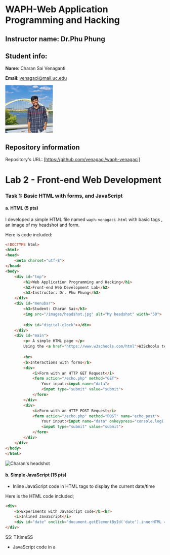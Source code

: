 # WAPH-Web Application Programming and Hacking
## Instructor name: Dr.Phu Phung

## Student info: 
 
**Name**: Charan Sai Venaganti

**Email**: venagaci@mail.uc.edu

![Charan's headshot](/images/headshot.jpg)

## Repository information

Repository's URL: [https://github.com/venagaci/waph-venagaci]

# Lab 2 - Front-end Web Development 

### Task 1: Basic HTML with forms, and JavaScript 

####  a. HTML (5 pts) 

I developed a simple HTML file named `waph-venagaci.html` with basic tags , an image of my headshot and form.

Here is code included: 

```html
<!DOCTYPE html>
<html>
<head>
    <meta charset="utf-8">
</head>
<body>
    <div id="top">
        <h1>Web Application Programming and Hacking</h1>
        <h2>Front-end Web Development Lab</h2>
        <h3>Instructor: Dr. Phu Phung</h3>
    </div>
    <div id="menubar">
        <h3>Student: Charan Sai</h3>
        <img src="/images/headshot.jpg" alt="My headshot" width="50">

        <div id="digital-clock"></div>
    </div>
    <div id="main">
        <p> A simple HTML page </p>
        Using the <a href="https://www.w3schools.com/html">W3Schools template</a>

        <hr>
        <b>Interactions with forms</b>
        <div>
            <i>Form with an HTTP GET Request</i>
            <form action="/echo.php" method="GET">
                Your input:<input name="data">
                <input type="submit" value="submit">
            </form>
        </div>
        <div>
            <i>Form with an HTTP POST Request</i>
            <form action="/echo.php" method="POST" name="echo_post">
                Your input:<input name="data" onkeypress="console.log('you have pressed a key')">
                <input type="submit" value="submit">
            </form>
        </div>        
    </div>
</body>
</html>

```

![Charan's headshot](/images/T1indexhtmlpagess.png)
####  b. Simple JavaScript (15 pts)

- Inline JavaScript code in HTML tags to display the current date/time
   
Here is the HTML code included;

```html
<div>
    <b>Experiments with JavaScript code</b><br>
    <i>Inlined JavaScript</i>
    <div id="date" onclick="document.getElementById('date').innerHTML = Date()">Click here to show Date()</div>
</div>

```

SS: T1timeSS

- JavaScript code in a <script> tag to display a digital clock

Here is the HTML code included;

 ```html
<script type="text/javascript">
    function displayTime() {
        document.getElementById('digital-clock').innerHTML = "Current time: " + new Date();
    }
    setInterval(displayTime, 500);
</script>

```

 SS: T1digitalclockSS

- JavaScript code in a JavaScript file and code in the HTML page to show/hide your email when clicked.

Here is the HTML code included;

```html

var shown = false;

function showhideEmail() {
    if (shown) {
        document.getElementById('email').innerHTML = "show my email";
        shown = false;
    } else {
        var myemail = "<a href='mailto:venagaci" + "@" + "mail.uc.edu'>venagaci" + "@" + "mail.uc.edu</a>";
        document.getElementById('email').innerHTML = myemail;
        shown = true;
    }
}


```
<div id="digital-clock"></div>

SS: T1beforeclickingemail
SS: T1afterclickingemail

- Display an analog clock using an external JavaScript code and code in your HTML page.

Here is the code included:

```html
<div id="digital-clock"> </div>
<canvas id="analog-clock" width="150" height="150" style="background-color: #999"></canvas>
<script src="https://waph-uc.github.io/clock.js"></script>

<script>
    var canvas = document.getElementById("analog-clock");
    var ctx = canvas.getContext("2d");
    var radius = canvas.height / 2;
    ctx.translate(radius, radius);
    radius = radius * 0.90;
    setInterval(drawClock, 1000);

    function drawClock() {
        drawFace(ctx, radius);
        drawNumbers(ctx, radius);
        drawTime(ctx, radius);
    }
</script>

```
SS: T1clockouput

### Task 2: Ajax, CSS, jQuery, and Web API integration

####  a. Ajax (7.5 pts) 

Here is the code included:

```html
<div>
    <i>Ajax request</i>
    <br>
    " Your Input: "
    <input name="data" onkeypress="console.log('you have pressed a key')" id="data">
    <script type="text/javascript">
        function getEcho() {
            var input = document.getElementById("data").value;
            if (input.length == 0) {
                return;
            }
            var xhttp = new XMLHttpRequest();
            xhttp.onreadystatechange = function() {
                if (this.readyState == 4 && this.status == 200) {
                    console.log("Received data =" + xhttp.responseText);
                    document.getElementById("response").innerHTML = "Response from server:" + xhttp.responseText;
                }
            }
            xhttp.open("GET", "echo.php?data=" + input, true);
            xhttp.send();
            document.getElementById("data").value = "";
        }
    </script>
</div>

```
SS: T2ajaxss

#### b. CSS (7.5 pts) Inline, Internal , External

Here is the html code included:

```html
    <div id="menubar">
        <h3>Student: Charan Sai</h3>
        <img src="/images/headshot.jpg" alt="My headshot" width="50">

        <div id="digital-clock"></div>

        <canvas id="analog-clock" width="150" height="150" style="background-color: #999"></canvas>
        <script src="https://waph-uc.github.io/clock.js"></script>
        <script type="text/javascript">
            function displayTime() {
                document.getElementById('digital-clock').innerHTML = "Current time: " + new Date();
            }
            setInterval(displayTime, 500);

            var canvas = document.getElementById("analog-clock");
            var ctx = canvas.getContext("2d");
            var radius = canvas.height / 2;
            ctx.translate(radius, radius);
            radius = radius * 0.90;
            setInterval(drawClock, 1000);

            function drawClock() {
                drawFace(ctx, radius);
                drawNumbers(ctx, radius);
                drawTime(ctx, radius);
            }
        </script>
    </div>
    <div id="main">
        <!-- Rest of your HTML content goes here -->
    </div>
</body>
</html>


```

SS: T2cssfirstSS  & SS; T2csssecondSS

####  c. jQuery (5 pts) 

**i.** and **ii.**

Here is the code included for **i.**   &     **ii.**

```html

<script src="https://code.jquery.com/jquery-3.7.1.min.js" integrity="sha256-/JqT3SQfawRcv/BIHPThkBvs0OEvtFFmqPF/lYI/Cxo=" crossorigin="anonymous"></script>
<div>
    <i>Ajax request</i>
    " Your Input: "
    <input name="data" onkeypress="console.log('you have pressed a key')" id="data">
    <input class="button round" type="button" value="Ajax Echo" onclick="getEcho()">
    <input class="button round" type="button" value="Ajax jQuery GET" onclick="jQueryAjax()">
    <input class="button round" type="button" value="Ajax jQuery POST" onclick="jQueryAjaxPost()">
    <script>
        function jQueryAjax() {
            var input = $("#data").val();
            if (input.length == 0) {
                return;
            }
            $.get("echo.php?data=" + input,
                function(result) {
                    $("#response").html("Response from server:" + result);
                });
            $("#data").val("");
        }

        function jQueryAjaxPost() {
            var input = $("#data").val();
            if (input.length == 0) return;
            $.post("echo.php", { data: input },
                function(result) {
                    $("#response").html("Response from server:" + result);
                }
            );
            $("#data").val("");
        }
    </script>
</div>

```

Screenshot for   **i.**   SS: T2jquerygetss
Screenshot for   **ii.**  SS: T2jquerypostss


#### d. Web API integration (10 pts)

**i.**

Here is the Code included:

```html

$.get("https://v2.jokeapi.dev/joke/Programming?type=single",
    function(result) {
        console.log("From jokeAPI: " + JSON.stringify(result));
        $("#response").html("A programming joke of the day: " + result.joke);
    });

```

SS: T2webapiconsoleSS

**ii.**

Here is the code included:

```html

async function guessAge(name) {
    const response = await fetch("https://api.agify.io/?name=" + name);
    const result = await response.json();
    $("#response").html("Hi " + name + ", your age should be " + result.age);
}


```
SS: T2apifetchss






    






